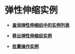 # 弹性伸缩实例<a name="as_06_0300"></a>

-   **[查询弹性伸缩组中的实例列表](查询弹性伸缩组中的实例列表.md)**  

-   **[移出弹性伸缩组实例](移出弹性伸缩组实例.md)**  

-   **[批量操作实例](批量操作实例.md)**  


